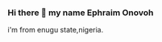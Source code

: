 ### Hi there 👋 my name Ephraim Onovoh
i'm from enugu state,nigeria.
<!--
**Remycee/Remycee** is a ✨ _special_ ✨ repository because its `README.md` (this file) appears on your GitHub profile.

Here are some ideas to get you started:

- 🔭 I’m currently working on ...ALX software engineering programme.
- 🌱 I’m currently learning ... software engineering.
- 👯 I’m looking to collaborate on ...software engineering.
- 🤔 I’m looking for help with ...ALX SOFTWARE ENGINEERING TEAM.
- 💬 Ask me about ...anything about me.
- 📫 How to reach me: ...my gmail address: ephraimonovoh222@gmail.com and my mobile number: +2348087522282.
- 😄 Pronouns: ...i'm generouse and smart.
- ⚡ Fun fact: ... i;m trying to creat a better version of myself.
-->
